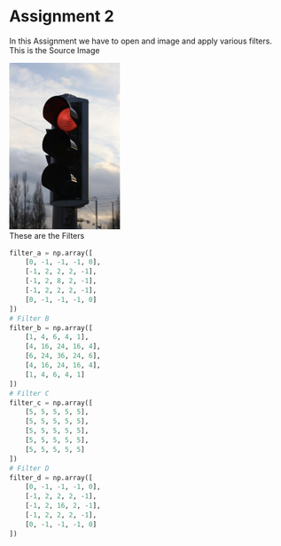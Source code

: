 # Assignment 2
In this Assignment we have to open and image and apply various filters.
This is the Source Image
<div class="image-container">
  <img src="road13.png" width="200" alt="Source Image" />
</div>
These are the Filters

```python
filter_a = np.array([
    [0, -1, -1, -1, 0],
    [-1, 2, 2, 2, -1],
    [-1, 2, 8, 2, -1],
    [-1, 2, 2, 2, -1],
    [0, -1, -1, -1, 0]
])
# Filter B
filter_b = np.array([
    [1, 4, 6, 4, 1],
    [4, 16, 24, 16, 4],
    [6, 24, 36, 24, 6],
    [4, 16, 24, 16, 4],
    [1, 4, 6, 4, 1]
])
# Filter C
filter_c = np.array([
    [5, 5, 5, 5, 5],
    [5, 5, 5, 5, 5],
    [5, 5, 5, 5, 5],
    [5, 5, 5, 5, 5],
    [5, 5, 5, 5, 5]
])
# Filter D
filter_d = np.array([
    [0, -1, -1, -1, 0],
    [-1, 2, 2, 2, -1],
    [-1, 2, 16, 2, -1],
    [-1, 2, 2, 2, -1],
    [0, -1, -1, -1, 0]
])
```